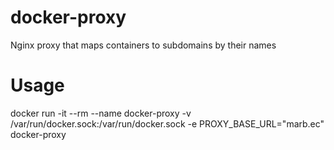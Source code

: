 # docker-proxy
Nginx proxy that maps containers to subdomains by their names

# Usage
docker run -it --rm --name docker-proxy -v /var/run/docker.sock:/var/run/docker.sock -e PROXY_BASE_URL="marb.ec" docker-proxy
